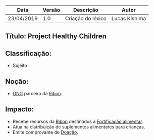 | Data | Versão | Descrição | Autor |
|---|---|---|---|
| 23/04/2019 | 1.0 | Criação do léxico  | Lucas Kishima |

## Título: Project Healthy Children

## Classificação:

- Sujeito

## Noção:

- [ONG](https://github.com/requisitos-2019-1/Ribon/blob/master/Modelagem%20de%20Requisitos/Lexicos/Ong.md) parceira da [Ribon](https://github.com/requisitos-2019-1/Ribon/blob/master/Modelagem%20de%20Requisitos/Lexicos/Ribon.md).

## Impacto:

- Recebe recursos da [Ribon](https://github.com/requisitos-2019-1/Ribon/blob/master/Modelagem%20de%20Requisitos/Lexicos/Ribon.md) destinados à [Fortificação alimentar](https://github.com/requisitos-2019-1/Ribon/blob/master/Modelagem%20de%20Requisitos/Lexicos/Fortificacao_alimentar.md).
- Atua na distribuição de suplementos alimentares para crianças.
- Emite comprovante de [Doação](https://github.com/requisitos-2019-1/Ribon/blob/master/Modelagem%20de%20Requisitos/Lexicos/Doação.md).

